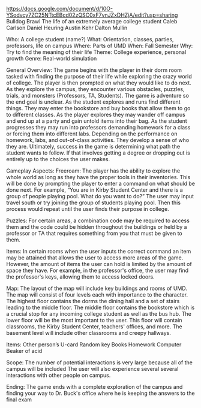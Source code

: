 https://docs.google.com/document/d/10O-YSodvcy7ZC25NTtcEBcd02zQSC0xF7vnJZxDHZjA/edit?usp=sharing
Bulldog Brawl
The life of an extremely average college student
Caleb Carlson
Daniel Heuring
Austin Kehr
Dalton Mullin


Who: A college student (name?)
What: Orientation, classes, parties, professors, life on campus
Where: Parts of UMD
When: Fall Semester
Why: Try to find the meaning of their life
Theme: College experience, personal growth
Genre: Real-world simulation

General Overview:
	The game begins with the player in their dorm room tasked with finding the purpose of their life while exploring the crazy world of college. The player is then prompted on what they would like to do next. As they explore the campus, they encounter various obstacles, puzzles, trials, and monsters (Professors, TA, Students). The game is adventure so the end goal is unclear. As the student explores and runs find different things. They may enter the bookstore and buy books that allow them to go to different classes. As the player explores they may wander off campus and end up at a party and gain untold items into their bag. As the student progresses they may run into professors demanding homework for a class or forcing them into different labs. Depending on the performance on homework, labs, and out-of-class activities. They develop a sense of who they are. Ultimately, success in the game is determining what path the student wants to follow. If that involves getting a degree or dropping out is entirely up to the choices the user makes. 

Gameplay Aspects:
Freeroam: The player has the ability to explore the whole world as long as they have the proper tools in their inventories. This will be done by prompting the player to enter a command on what should be done next. For example, “You are in Kirby Student Center and there is a group of people playing pool. What do you want to do?” The user may input travel south or try joining the group of students playing pool. Then this process would repeat until the user finds their purpose in college.

Puzzles: For certain areas, a combination code may be required to access them and the code could be hidden throughout the buildings or held by a professor or TA that requires something from you that must be given to them.

Items: In certain rooms when the user inputs the correct command an item may be attained that allows the user to access more areas of the game. However, the amount of items the user can hold is limited by the amount of space they have. For example, in the professor's office, the user may find the professor's keys, allowing them to access locked doors. 

Map: The layout of the map will include key buildings and rooms of UMD. The map will consist of four levels each with importance to the character. The highest floor contains the dorms the dining hall and a set of stairs leading to the middle floor. The middle floor contains the bookstore which is a crucial stop for any incoming college student as well as the bus hub. The lower floor will be the most important to the user. This floor will contain classrooms, the Kirby Student Center, teachers' offices, and more. The basement level will include other classrooms and creepy hallways.

Items:
Other person’s U-card
Random key
Books
Homework
Computer
Beaker of acid

Scope: The number of potential interactions is very large because all of the campus will be included The user will also experience several several interactions with other people on campus.

Ending: The game ends with a complete exploration of the campus and finding your way to Dr. Buck's office where he is  keeping the answers to the final exam



